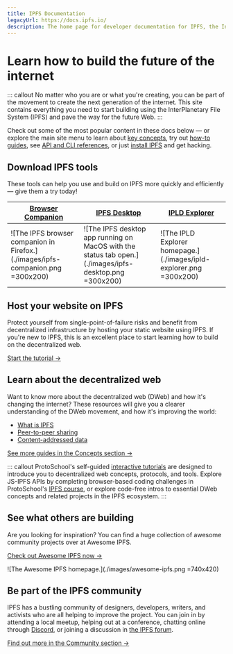 ```yaml
---
title: IPFS Documentation
legacyUrl: https://docs.ipfs.io/
description: The home page for developer documentation for IPFS, the InterPlanetary File System.
---
```


# Learn how to build the future of the internet

::: callout
No matter who you are or what you're creating, you can be part of the movement to create the next generation of the internet. This site contains everything you need to start building using the InterPlanetary File System (IPFS) and pave the way for the future Web.
:::

Check out some of the most popular content in these docs below — or explore the main site menu to learn about [key concepts](concepts/README.md), try out [how-to guides](how-to/README.md), see [API and CLI references](reference/README.md), or just [install IPFS](install/README.md) and get hacking.

## Download IPFS tools

These tools can help you use and build on IPFS more quickly and efficiently — give them a try today!

| [Browser Companion](https://github.com/ipfs-shipyard/ipfs-companion)            | [IPFS Desktop](https://github.com/ipfs-shipyard/ipfs-desktop)                                          | [IPLD Explorer](https://explore.ipld.io/)                           |
| ------------------------------------------------------------------------------- | ------------------------------------------------------------------------------------------------------ | ------------------------------------------------------------------- |
| ![The IPFS browser companion in Firefox.](./images/ipfs-companion.png =300x200) | ![The IPFS desktop app running on MacOS with the status tab open.](./images/ipfs-desktop.png =300x200) | ![The IPLD Explorer homepage.](./images/ipld-explorer.png =300x200) |

## Host your website on IPFS

Protect yourself from single-point-of-failure risks and benefit from decentralized infrastructure by hosting your static website using IPFS. If you're new to IPFS, this is an excellent place to start learning how to build on the decentralized web.

[Start the tutorial →](how-to/websites-on-ipfs/single-page-website.md)

## Learn about the decentralized web

Want to know more about the decentralized web (DWeb) and how it's changing the internet? These resources will give you a clearer understanding of the DWeb movement, and how it's improving the world:

- [What is IPFS](concepts/what-is-ipfs.md)
- [Peer-to-peer sharing](concepts/dht.md)
- [Content-addressed data](concepts/content-addressing.md)

[See more guides in the Concepts section →](concepts/README.md)

::: callout
ProtoSchool's self-guided [interactive tutorials](https://proto.school/tutorials) are designed to introduce you to decentralized web concepts, protocols, and tools. Explore JS-IPFS APIs by completing browser-based coding challenges in ProtoSchool's [IPFS course](https://proto.school/course/ipfs), or explore code-free intros to essential DWeb concepts and related projects in the IPFS ecosystem.
:::

## See what others are building

Are you looking for inspiration? You can find a huge collection of awesome community projects over at Awesome IPFS.

[Check out Awesome IPFS now →](https://awesome.ipfs.io/)

![The Awesome IPFS homepage.](./images/awesome-ipfs.png =740x420)

## Be part of the IPFS community

IPFS has a bustling community of designers, developers, writers, and activists who are all helping to improve the project. You can join in by attending a local meetup, helping out at a conference, chatting online through [Discord](https://discord.com/invite/KKucsCpZmY), or joining a discussion in [the IPFS forum](https://discuss.ipfs.io/).

[Find out more in the Community section →](community/README.md)
